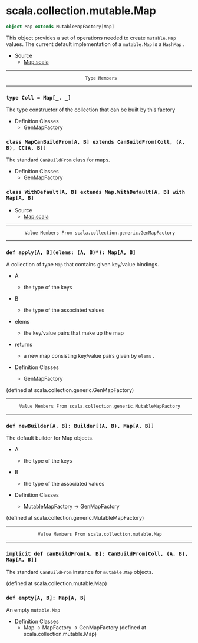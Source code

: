 
#                         scala.collection.mutable.Map                         #

```scala
object Map extends MutableMapFactory[Map]
```

This object provides a set of operations needed to create `mutable.Map` values.
The current default implementation of a `mutable.Map` is a `HashMap` .

* Source
  * [Map.scala](https://github.com/scala/scala/tree/6d09a1ba5f/src/library/scala/collection/mutable/Map.scala#L1)


--------------------------------------------------------------------------------
                                  Type Members
--------------------------------------------------------------------------------


### `type Coll = Map[_, _]`                                                  ###

The type constructor of the collection that can be built by this factory

* Definition Classes
  * GenMapFactory


### `class MapCanBuildFrom[A, B] extends CanBuildFrom[Coll, (A, B), CC[A, B]]` ###

The standard `CanBuildFrom` class for maps.

* Definition Classes
  * GenMapFactory


### `class WithDefault[A, B] extends Map.WithDefault[A, B] with Map[A, B]`   ###

* Source
  * [Map.scala](https://github.com/scala/scala/tree/6d09a1ba5f/src/library/scala/collection/mutable/Map.scala#L1)


--------------------------------------------------------------------------------
           Value Members From scala.collection.generic.GenMapFactory
--------------------------------------------------------------------------------


### `def apply[A, B](elems: (A, B)*): Map[A, B]`                             ###

A collection of type `Map` that contains given key/value bindings.

* A
  * the type of the keys
* B
  * the type of the associated values
* elems
  * the key/value pairs that make up the map
* returns
  * a new map consisting key/value pairs given by `elems` .

* Definition Classes
  * GenMapFactory

(defined at scala.collection.generic.GenMapFactory)


--------------------------------------------------------------------------------
         Value Members From scala.collection.generic.MutableMapFactory
--------------------------------------------------------------------------------


### `def newBuilder[A, B]: Builder[(A, B), Map[A, B]]`                       ###

The default builder for Map objects.

* A
  * the type of the keys
* B
  * the type of the associated values

* Definition Classes
  * MutableMapFactory → GenMapFactory

(defined at scala.collection.generic.MutableMapFactory)


--------------------------------------------------------------------------------
                Value Members From scala.collection.mutable.Map
--------------------------------------------------------------------------------


### `implicit def canBuildFrom[A, B]: CanBuildFrom[Coll, (A, B), Map[A, B]]` ###

The standard `CanBuildFrom` instance for `mutable.Map` objects.

(defined at scala.collection.mutable.Map)


### `def empty[A, B]: Map[A, B]`                                             ###

An empty `mutable.Map`

* Definition Classes
  * Map → MapFactory → GenMapFactory
(defined at scala.collection.mutable.Map)
